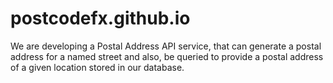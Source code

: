 # postcodefx.github.io
We are developing a Postal Address API service, that can generate a postal address for a named street and also, be queried to provide a postal address of a given location stored in our database.
